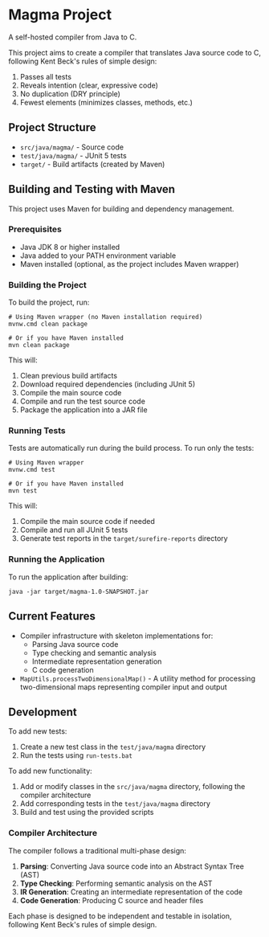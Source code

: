 # Magma Project

A self-hosted compiler from Java to C.

This project aims to create a compiler that translates Java source code to C, following Kent Beck's rules of simple design:
1. Passes all tests
2. Reveals intention (clear, expressive code)
3. No duplication (DRY principle)
4. Fewest elements (minimizes classes, methods, etc.)

## Project Structure

- `src/java/magma/` - Source code
- `test/java/magma/` - JUnit 5 tests
- `target/` - Build artifacts (created by Maven)

## Building and Testing with Maven

This project uses Maven for building and dependency management.

### Prerequisites

- Java JDK 8 or higher installed
- Java added to your PATH environment variable
- Maven installed (optional, as the project includes Maven wrapper)

### Building the Project

To build the project, run:

```
# Using Maven wrapper (no Maven installation required)
mvnw.cmd clean package

# Or if you have Maven installed
mvn clean package
```

This will:
1. Clean previous build artifacts
2. Download required dependencies (including JUnit 5)
3. Compile the main source code
4. Compile and run the test source code
5. Package the application into a JAR file

### Running Tests

Tests are automatically run during the build process. To run only the tests:

```
# Using Maven wrapper
mvnw.cmd test

# Or if you have Maven installed
mvn test
```

This will:
1. Compile the main source code if needed
2. Compile and run all JUnit 5 tests
3. Generate test reports in the `target/surefire-reports` directory

### Running the Application

To run the application after building:

```
java -jar target/magma-1.0-SNAPSHOT.jar
```

## Current Features

- Compiler infrastructure with skeleton implementations for:
  - Parsing Java source code
  - Type checking and semantic analysis
  - Intermediate representation generation
  - C code generation
- `MapUtils.processTwoDimensionalMap()` - A utility method for processing two-dimensional maps representing compiler input and output

## Development

To add new tests:
1. Create a new test class in the `test/java/magma` directory
2. Run the tests using `run-tests.bat`

To add new functionality:
1. Add or modify classes in the `src/java/magma` directory, following the compiler architecture
2. Add corresponding tests in the `test/java/magma` directory
3. Build and test using the provided scripts

### Compiler Architecture

The compiler follows a traditional multi-phase design:
1. **Parsing**: Converting Java source code into an Abstract Syntax Tree (AST)
2. **Type Checking**: Performing semantic analysis on the AST
3. **IR Generation**: Creating an intermediate representation of the code
4. **Code Generation**: Producing C source and header files

Each phase is designed to be independent and testable in isolation, following Kent Beck's rules of simple design.